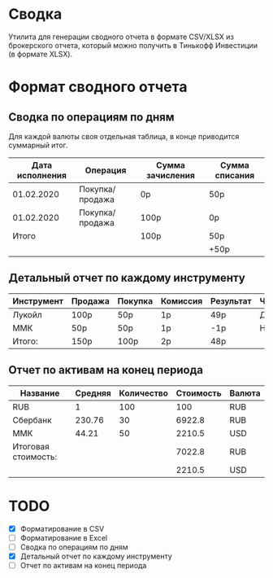 # Сводка

Утилита для генерации сводного отчета в формате CSV/XLSX из брокерского отчета, 
который можно получить в Тинькофф Инвестиции (в формате XLSX).

# Формат сводного отчета

## Сводка по операциям по дням

Для каждой валюты своя отдельная таблица, в конце приводится суммарный итог.

| Дата исполнения | Операция        | Сумма зачисления | Сумма списания |
| --------------- | --------------- | ---------------- | -------------- |
|      01.02.2020 | Покупка/продажа |               0p |            50p |
|      01.02.2020 | Покупка/продажа |             100p |             0p |
| Итого           |                 |             100p |            50p |
|                 |                 |                  |           +50p |


## Детальный отчет по каждому инструменту

| Инструмент | Продажа | Покупка | Комиссия | Результат | Частично | 
| ---------- | ------- | ------- | -------- | --------- | -------- |
|     Лукойл |    100р |     50р |       1p |       49p |       Да |
|        ММК |     50p |     50p |       1p |       -1p |      Нет |
| Итого:     |    150p |    100p |       2p |       48p |          |


## Отчет по активам на конец периода

| Название            | Средняя | Количество | Стоимость | Валюта |
| ------------------- | ------- | ---------- | --------- | ------ |
|                 RUB |       1 |        100 |       100 |    RUB |
|            Сбербанк |  230.76 |         30 |    6922.8 |    RUB |
|                 ММК |   44.21 |         50 |    2210.5 |    USD |
| Итоговая стоимость: |         |            |    7022.8 |    RUB |
|                     |         |            |    2210.5 |    USD |

# TODO

* [x] Форматирование в CSV
* [ ] Форматирование в Excel
* [ ] Сводка по операциям по дням
* [x] Детальный отчет по каждому инструменту
* [ ] Отчет по активам на конец периода